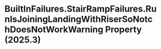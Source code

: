 # BuiltInFailures.StairRampFailures.RunIsJoiningLandingWithRiserSoNotchDoesNotWorkWarning Property (2025.3)

﻿